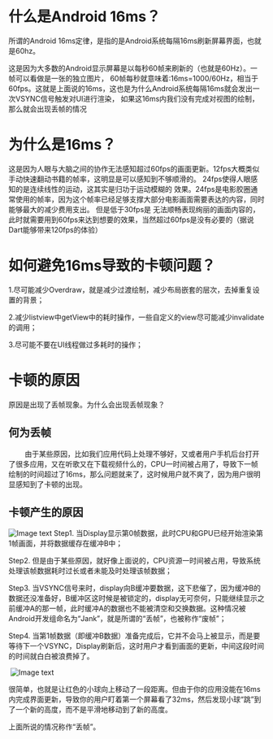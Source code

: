 # 什么是Android 16ms？
所谓的Android 16ms定律，是指的是Android系统每隔16ms刷新屏幕界面，也就是60hz。
  
  这是因为大多数的Android显示屏幕是以每秒60帧来刷新的（也就是60Hz）。一帧可以看做是一张的独立图片，
60帧每秒就意味着:16ms=1000/60Hz，相当于60fps。这就是上面说的16ms，这也是为什么Android系统每隔16ms就会发出一次VSYNC信号触发对UI进行渲染，
如果这16ms内我们没有完成对视图的绘制，那么就会出现丢帧的情况
# 为什么是16ms？
这是因为人眼与大脑之间的协作无法感知超过60fps的画面更新。12fps大概类似手动快速翻动书籍的帧率，这明显是可以感知到不够顺滑的。
24fps使得人眼感知的是连续线性的运动，这其实是归功于运动模糊的 效果。24fps是电影胶圈通常使用的帧率，因为这个帧率已经足够支撑大部分电影画面需要表达的内容，同时能够最大的减少费用支出。
但是低于30fps是 无法顺畅表现绚丽的画面内容的，此时就需要用到60fps来达到想要的效果，当然超过60fps是没有必要的（据说Dart能够带来120fps的体验）
# 如何避免16ms导致的卡顿问题？
1.尽可能减少Overdraw，就是减少过渡绘制，减少布局嵌套的层次，去掉重复设置的背景；

2.减少listview中getView中的耗时操作，一些自定义的view尽可能减少invalidate的调用；

3.尽可能不要在UI线程做过多耗时的操作；
# 卡顿的原因
原因是出现了丢帧现象。为什么会出现丢帧现象？
## 何为丢帧
　　
  由于某些原因，比如我们应用代码上处理不够好，又或者用户手机后台打开了很多应用，又在听歌又在下载视频什么的，CPU一时间被占用了，导致下一帧绘制的时间超过了16ms，那么问题就来了，这时候用户就不爽了，因为用户很明显感知到了卡顿的出现。
## 卡顿产生的原因
  ![Image text](http://upload-images.jianshu.io/upload_images/661427-79517e484fee2f7e.jpg?imageMogr2/auto-orient/strip%7CimageView2/2/w/1240)
  Step1. 当Display显示第0帧数据，此时CPU和GPU已经开始渲染第1帧画面，并将数据缓存在缓冲B中；

  Step2. 但是由于某些原因，就好像上面说的，CPU资源一时间被占用，导致系统处理该帧数据耗时过长或者未能及时处理该帧数据；

  Step3. 当VSYNC信号来时，display向B缓冲要数据，这下悲催了，因为缓冲B的数据还没准备好，B缓冲区这时候是被锁定的，display无可奈何，只能继续显示之前缓冲A的那一帧，此时缓冲A的数据也不能被清空和交换数据。这种情况被Android开发组命名为“Jank”，就是所谓的“丢帧”，也被称作“废帧”；

  Step4. 当第1帧数据（即缓冲B数据）准备完成后，它并不会马上被显示，而是要等待下一个VSYNC，Display刷新后，这时用户才看到画面的更新，中间这段时间的时间就白白被浪费掉了。
  
  ![Image text](http://upload-images.jianshu.io/upload_images/1371984-94e8a090b86faa44.png?imageMogr2/auto-orient/strip%7CimageView2/2/w/1240)
   
   很简单，也就是让红色的小球向上移动了一段距离。但由于你的应用没能在16ms内完成界面更新，导致你的用户盯着第一个屏幕看了32ms，然后发现小球“跳”到了一个新的高度，而不是平滑地移动到了新的高度。

上面所说的情况称作“丢帧”。
　　
  
